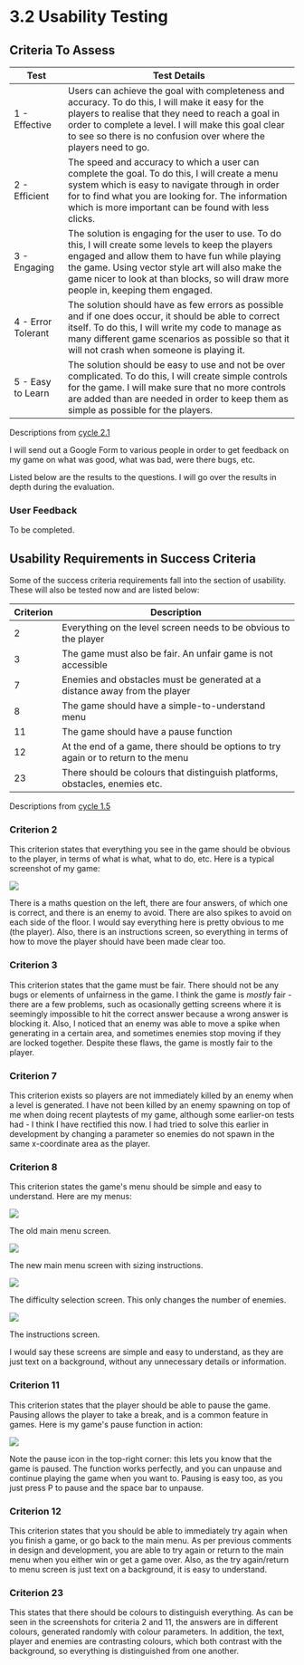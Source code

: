 # 3.2 Usability Testing

## Criteria To Assess

| Test               | Test Details                                                                                                                                                                                                                                                                                       |
| ------------------ | -------------------------------------------------------------------------------------------------------------------------------------------------------------------------------------------------------------------------------------------------------------------------------------------------- |
| 1 - Effective      | Users can achieve the goal with completeness and accuracy. To do this, I will make it easy for the players to realise that they need to reach a goal in order to complete a level. I will make this goal clear to see so there is no confusion over where the players need to go.                  |
| 2 - Efficient      | The speed and accuracy to which a user can complete the goal. To do this, I will create a menu system which is easy to navigate through in order for to find what you are looking for. The information which is more important can be found with less clicks.                                      |
| 3 - Engaging       | The solution is engaging for the user to use. To do this, I will create some levels to keep the players engaged and allow them to have fun while playing the game. Using vector style art will also make the game nicer to look at than blocks, so will draw more people in, keeping them engaged. |
| 4 - Error Tolerant | The solution should have as few errors as possible and if one does occur, it should be able to correct itself. To do this, I will write my code to manage as many different game scenarios as possible so that it will not crash when someone is playing it.                                       |
| 5 - Easy to Learn  | The solution should be easy to use and not be over complicated. To do this, I will create simple controls for the game. I will make sure that no more controls are added than are needed in order to keep them as simple as possible for the players.                                              |

Descriptions from [cycle 2.1](../design-and-development/systems-diagram.md)

I will send out a Google Form to various people in order to get feedback on my game on what was good, what was bad, were there bugs, etc.

Listed below are the results to the questions. I will go over the results in depth during the evaluation.

### User Feedback

To be completed.

## Usability Requirements in Success Criteria

Some of the success criteria requirements fall into the section of usability. These will also be tested now and are listed below:

| Criterion | Description                                                                         |
| --------- | ----------------------------------------------------------------------------------- |
| 2         | Everything on the level screen needs to be obvious to the player                    |
| 3         | The game must also be fair. An unfair game is not accessible                        |
| 7         | Enemies and obstacles must be generated at a distance away from the player          |
| 8         | The game should have a simple-to-understand menu                                    |
| 11        | The game should have a pause function                                               |
| 12        | At the end of a game, there should be options to try again or to return to the menu |
| 23        | There should be colours that distinguish platforms, obstacles, enemies etc.         |

Descriptions from [cycle 1.5](../analysis/1.5-success-criteria.md)

### Criterion 2

This criterion states that everything you see in the game should be obvious to the player, in terms of what is what, what to do, etc. Here is a typical screenshot of my game:

![](<../.gitbook/assets/image (1).png>)

There is a maths question on the left, there are four answers, of which one is correct, and there is an enemy to avoid. There are also spikes to avoid on each side of the floor. I would say everything here is pretty obvious to me (the player). Also, there is an instructions screen, so everything in terms of how to move the player should have been made clear too.

### Criterion 3

This criterion states that the game must be fair. There should not be any bugs or elements of unfairness in the game. I think the game is _mostly_ fair - there are a few problems, such as ocasionally getting screens where it is seemingly impossible to hit the correct answer because a wrong answer is blocking it. Also, I noticed that an enemy was able to move a spike when generating in a certain area, and sometimes enemies stop moving if they are locked together. Despite these flaws, the game is mostly fair to the player.

### Criterion 7

This criterion exists so players are not immediately killed by an enemy when a level is generated. I have not been killed by an enemy spawning on top of me when doing recent playtests of my game, although some earlier-on tests had - I think I have rectified this now. I had tried to solve this earlier in development by changing a parameter so enemies do not spawn in the same x-coordinate area as the player.

### Criterion 8

This criterion states the game's menu should be simple and easy to understand. Here are my menus:

![](<../.gitbook/assets/image (13).png>)

The old main menu screen.

![](../.gitbook/assets/image.png)

The new main menu screen with sizing instructions.

![](<../.gitbook/assets/image (14).png>)

The difficulty selection screen. This only changes the number of enemies.

![](<../.gitbook/assets/image (15).png>)

The instructions screen.

I would say these screens are simple and easy to understand, as they are just text on a background, without any unnecessary details or information.

### Criterion 11

This criterion states that the player should be able to pause the game. Pausing allows the player to take a break, and is a common feature in games. Here is my game's pause function in action:

![](<../.gitbook/assets/image (18).png>)

Note the pause icon in the top-right corner: this lets you know that the game is paused. The function works perfectly, and you can unpause and continue playing the game when you want to. Pausing is easy too, as you just press P to pause and the space bar to unpause.

### Criterion 12

This criterion states that you should be able to immediately try again when you finish a game, or go back to the main menu. As per previous comments in design and development, you are able to try again or return to the main menu when you either win or get a game over. Also, as the try again/return to menu screen is just text on a background, it is easy to understand.

### Criterion 23

This states that there should be colours to distinguish everything. As can be seen in the screenshots for criteria 2 and 11, the answers are in different colours, generated randomly with colour parameters. In addition, the text, player and enemies are contrasting colours, which both contrast with the background, so everything is distinguished from one another.
